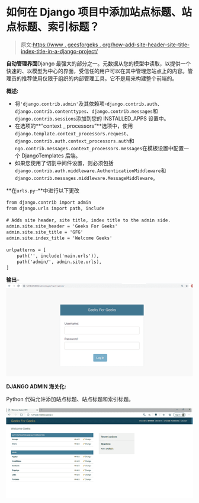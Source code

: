 # 如何在 Django 项目中添加站点标题、站点标题、索引标题？

> 原文:[https://www . geesforgeks . org/how-add-site-header-site-title-index-title-in-a-django-project/](https://www.geeksforgeeks.org/how-to-add-site-header-site-title-index-title-in-a-django-project/)

**自动管理界面**Django 最强大的部分之一。元数据从您的模型中读取，以提供一个快速的、以模型为中心的界面，受信任的用户可以在其中管理您站点上的内容。管理员的推荐使用仅限于组织的内部管理工具。它不是用来构建整个前端的。

**概述:**

*   将`'django.contrib.admin'`及其依赖项-`django.contrib.auth`、`django.contrib.contenttypes`、`django.contrib.messages`和`django.contrib.sessions`添加到您的 INSTALLED_APPS 设置中。
*   在选项的**“context _ processors”**选项中，使用`django.template.context_processors.request`、`django.contrib.auth.context_processors.auth`和`ngo.contrib.messages.context_processors.messages`在模板设置中配置一个 DjangoTemplates 后端。
*   如果您使用了切割中间件设置，则必须包括`django.contrib.auth.middleware.AuthenticationMiddleware`和`django.contrib.messages.middleware.MessageMiddleware`。

**在`urls.py`–**中进行以下更改

```
from django.contrib import admin
from django.urls import path, include

# Adds site header, site title, index title to the admin side.
admin.site.site_header = 'Geeks For Geeks'
admin.site.site_title = 'GFG'
admin.site.index_title = 'Welcome Geeks'

urlpatterns = [
    path('', include('main.urls')),
    path('admin/', admin.site.urls),
]
```

**输出–**
![](img/5a0a52f8b5f97d619c8dfbf575dc1031.png)

**DJANGO ADMIN 海关化:**

Python 代码允许添加站点标题、站点标题和索引标题。

[![](img/c8ea8571cebacf9b812d91db45288eae.png)](https://media.geeksforgeeks.org/wp-content/uploads/20200819185413/Screenshot62.png)